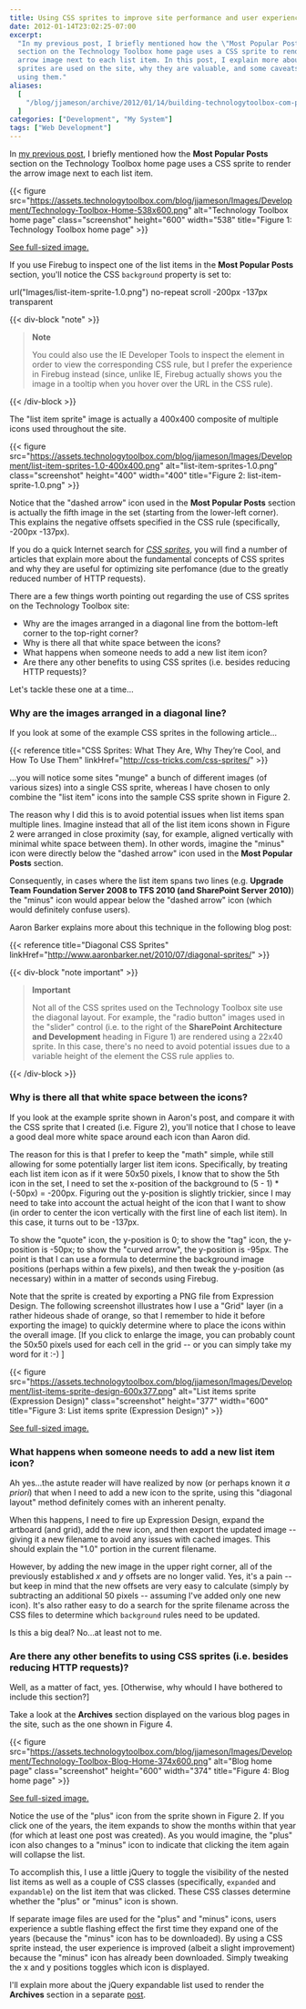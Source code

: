 ```yaml
---
title: Using CSS sprites to improve site performance and user experience (a.k.a. Building TechnologyToolbox.com, part 11)
date: 2012-01-14T23:02:25-07:00
excerpt:
  "In my previous post, I briefly mentioned how the \"Most Popular Posts\"
  section on the Technology Toolbox home page uses a CSS sprite to render the
  arrow image next to each list item. In this post, I explain more about how CSS
  sprites are used on the site, why they are valuable, and some caveats when
  using them."
aliases:
  [
    "/blog/jjameson/archive/2012/01/14/building-technologytoolbox-com-part-11.aspx",
  ]
categories: ["Development", "My System"]
tags: ["Web Development"]
---
```


In
[my previous post](/blog/jjameson/2012/01/06/building-technologytoolbox-com-part-10),
I briefly mentioned how the **Most Popular Posts** section on the Technology
Toolbox home page uses a CSS sprite to render the arrow image next to each list
item.

{{< figure
src="https://assets.technologytoolbox.com/blog/jjameson/Images/Development/Technology-Toolbox-Home-538x600.png"
alt="Technology Toolbox home page" class="screenshot" height="600" width="538"
title="Figure 1: Technology Toolbox home page" >}}

[See full-sized image.](https://assets.technologytoolbox.com/blog/jjameson/Images/Development/Technology-Toolbox-Home-1058x1179.png)

If you use Firebug to inspect one of the list items in the **Most Popular
Posts** section, you'll notice the CSS `background` property is set to:

url("Images/list-item-sprite-1.0.png") no-repeat scroll -200px -137px
transparent

{{< div-block "note" >}}

> **Note**
>
> You could also use the IE Developer Tools to inspect the element in order to
> view the corresponding CSS rule, but I prefer the experience in Firebug
> instead (since, unlike IE, Firebug actually shows you the image in a tooltip
> when you hover over the URL in the CSS rule).

{{< /div-block >}}

The "list item sprite" image is actually a 400x400 composite of multiple icons
used throughout the site.

{{< figure
src="https://assets.technologytoolbox.com/blog/jjameson/Images/Development/list-item-sprites-1.0-400x400.png"
alt="list-item-sprites-1.0.png" class="screenshot" height="400" width="400"
title="Figure 2: list-item-sprite-1.0.png" >}}

Notice that the "dashed arrow" icon used in the **Most Popular Posts** section
is actually the fifth image in the set (starting from the lower-left corner).
This explains the negative offsets specified in the CSS rule (specifically,
-200px -137px).

If you do a quick Internet search for
_[CSS sprites](http://www.google.com/search?q=CSS+sprites)_, you will find a
number of articles that explain more about the fundamental concepts of CSS
sprites and why they are useful for optimizing site perfomance (due to the
greatly reduced number of HTTP requests).

There are a few things worth pointing out regarding the use of CSS sprites on
the Technology Toolbox site:

- Why are the images arranged in a diagonal line from the bottom-left corner to
  the top-right corner?
- Why is there all that white space between the icons?
- What happens when someone needs to add a new list item icon?
- Are there any other benefits to using CSS sprites (i.e. besides reducing HTTP
  requests)?

Let's tackle these one at a time...

### Why are the images arranged in a diagonal line?

If you look at some of the example CSS sprites in the following article...

{{< reference
title="CSS Sprites: What They Are, Why They’re Cool, and How To Use Them"
linkHref="http://css-tricks.com/css-sprites/" >}}

...you will notice some sites "munge" a bunch of different images (of various
sizes) into a single CSS sprite, whereas I have chosen to only combine the "list
item" icons into the sample CSS sprite shown in Figure 2.

The reason why I did this is to avoid potential issues when list items span
multiple lines. Imagine instead that all of the list item icons shown in Figure
2 were arranged in close proximity (say, for example, aligned vertically with
minimal white space between them). In other words, imagine the "minus" icon were
directly below the "dashed arrow" icon used in the **Most Popular Posts**
section.

Consequently, in cases where the list item spans two lines (e.g. **Upgrade Team
Foundation Server 2008 to TFS 2010 (and SharePoint Server 2010)**) the "minus"
icon would appear below the "dashed arrow" icon (which would definitely confuse
users).

Aaron Barker explains more about this technique in the following blog post:

{{< reference title="Diagonal CSS Sprites"
linkHref="http://www.aaronbarker.net/2010/07/diagonal-sprites/" >}}

{{< div-block "note important" >}}

> **Important**
>
> Not all of the CSS sprites used on the Technology Toolbox site use the
> diagonal layout. For example, the "radio button" images used in the "slider"
> control (i.e. to the right of the **SharePoint Architecture and Development**
> heading in Figure 1) are rendered using a 22x40 sprite. In this case, there's
> no need to avoid potential issues due to a variable height of the element the
> CSS rule applies to.

{{< /div-block >}}

### Why is there all that white space between the icons?

If you look at the example sprite shown in Aaron's post, and compare it with the
CSS sprite that I created (i.e. Figure 2), you'll notice that I chose to leave a
good deal more white space around each icon than Aaron did.

The reason for this is that I prefer to keep the "math" simple, while still
allowing for some potentially larger list item icons. Specifically, by treating
each list item icon as if it were 50x50 pixels, I know that to show the 5th icon
in the set, I need to set the x-position of the background to (5 - 1) \* (-50px)
= -200px. Figuring out the y-position is slightly trickier, since I may need to
take into account the actual height of the icon that I want to show (in order to
center the icon vertically with the first line of each list item). In this case,
it turns out to be -137px.

To show the "quote" icon, the y-position is 0; to show the "tag" icon, the
y-position is -50px; to show the "curved arrow", the y-position is -95px. The
point is that I can use a formula to determine the background image positions
(perhaps within a few pixels), and then tweak the y-position (as necessary)
within in a matter of seconds using Firebug.

Note that the sprite is created by exporting a PNG file from Expression Design.
The following screenshot illustrates how I use a "Grid" layer (in a rather
hideous shade of orange, so that I remember to hide it before exporting the
image) to quickly determine where to place the icons within the overall image.
[If you click to enlarge the image, you can probably count the 50x50 pixels used
for each cell in the grid -- or you can simply take my word for it :-) ]

{{< figure
src="https://assets.technologytoolbox.com/blog/jjameson/Images/Development/list-items-sprite-design-600x377.png"
alt="List items sprite (Expression Design)" class="screenshot" height="377"
width="600" title="Figure 3: List items sprite (Expression Design)" >}}

[See full-sized image.](https://assets.technologytoolbox.com/blog/jjameson/Images/Development/list-items-sprite-design-1594x1001.png)

### What happens when someone needs to add a new list item icon?

Ah yes...the astute reader will have realized by now (or perhaps known it _a
priori_) that when I need to add a new icon to the sprite, using this "diagonal
layout" method definitely comes with an inherent penalty.

When this happens, I need to fire up Expression Design, expand the artboard (and
grid), add the new icon, and then export the updated image -- giving it a new
filename to avoid any issues with cached images. This should explain the "1.0"
portion in the current filename.

However, by adding the new image in the upper right corner, all of the
previously established <var>x</var> and <var>y</var> offsets are no longer
valid. Yes, it's a pain -- but keep in mind that the new offsets are very easy
to calculate (simply by subtracting an additional 50 pixels -- assuming I've
added only one new icon). It's also rather easy to do a search for the sprite
filename across the CSS files to determine which `background` rules need to be
updated.

Is this a big deal? No...at least not to me.

### Are there any other benefits to using CSS sprites (i.e. besides reducing HTTP requests)?

Well, as a matter of fact, yes. [Otherwise, why whould I have bothered to
include this section?]

Take a look at the **Archives** section displayed on the various blog pages in
the site, such as the one shown in Figure 4.

{{< figure
src="https://assets.technologytoolbox.com/blog/jjameson/Images/Development/Technology-Toolbox-Blog-Home-374x600.png"
alt="Blog home page" class="screenshot" height="600" width="374"
title="Figure 4: Blog home page" >}}

[See full-sized image.](https://assets.technologytoolbox.com/blog/jjameson/Images/Development/Technology-Toolbox-Blog-Home-1058x1699.png)

Notice the use of the "plus" icon from the sprite shown in Figure 2. If you
click one of the years, the item expands to show the months within that year
(for which at least one post was created). As you would imagine, the "plus" icon
also changes to a "minus" icon to indicate that clicking the item again will
collapse the list.

To accomplish this, I use a little jQuery to toggle the visibility of the nested
list items as well as a couple of CSS classes (specifically, `expanded` and
`expandable`) on the list item that was clicked. These CSS classes determine
whether the "plus" or "minus" icon is shown.

If separate image files are used for the "plus" and "minus" icons, users
experience a subtle flashing effect the first time they expand one of the years
(because the "minus" icon has to be downloaded). By using a CSS sprite instead,
the user experience is improved (albeit a slight improvement) because the
"minus" icon has already been downloaded. Simply tweaking the x and y positions
toggles which icon is displayed.

I'll explain more about the jQuery expandable list used to render the
**Archives** section in a separate
[post](/blog/jjameson/2012/01/16/building-technologytoolbox-com-part-12).
